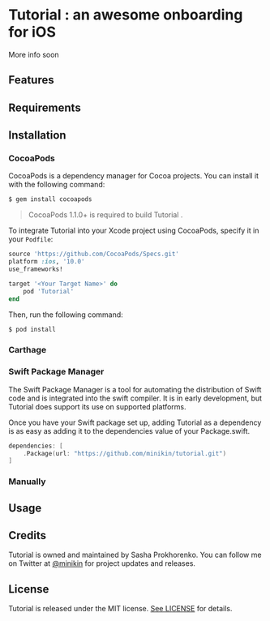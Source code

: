 # Tutorial : an awesome onboarding for iOS
More info soon

## Features


## Requirements


## Installation

### CocoaPods

CocoaPods is a dependency manager for Cocoa projects. You can install it with the following command:

```bash
$ gem install cocoapods
```
> CocoaPods 1.1.0+ is required to build Tutorial .

To integrate Tutorial into your Xcode project using CocoaPods, specify it in your `Podfile`:

```ruby
source 'https://github.com/CocoaPods/Specs.git'
platform :ios, '10.0'
use_frameworks!

target '<Your Target Name>' do
    pod 'Tutorial'
end
```

Then, run the following command:

```bash
$ pod install
```

### Carthage
### Swift Package Manager
The Swift Package Manager is a tool for automating the distribution of Swift code and is integrated into the swift compiler. It is in early development, but Tutorial does support its use on supported platforms.

Once you have your Swift package set up, adding Tutorial as a dependency is as easy as adding it to the dependencies value of your Package.swift.

```swift
dependencies: [
    .Package(url: "https://github.com/minikin/tutorial.git")
]
```

### Manually
## Usage

## Credits
Tutorial is owned and maintained by Sasha Prokhorenko.
You can follow me on Twitter at  [@minikin](https://twitter.com/minikin) for project updates and releases.

## License
Tutorial is released under the MIT license. [See LICENSE](https://github.com/minikin/tutorial/blob/master/LICENSE.md) for details.

